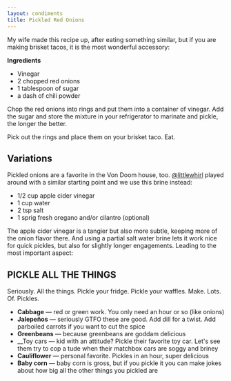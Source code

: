 ```yaml
---
layout: condiments
title: Pickled Red Onions
---
```


My wife made this recipe up, after eating something similar, but if you are making brisket tacos, it is the most wonderful accessory:

__Ingredients__

* Vinegar
* 2 chopped red onions
* 1 tablespoon of sugar
* a dash of chili powder

Chop the red onions into rings and put them into a container of vinegar. Add the sugar and store the mixture in your refrigerator to marinate and pickle, the longer the better.

Pick out the rings and place them on your brisket taco. Eat.

Variations
----------

Pickled onions are a favorite in the Von Doom house, too. [@littlewhirl](http://twitter.com/littlewhirl) played around with a similar starting point and we use this brine instead:

* 1/2 cup apple cider vinegar
* 1 cup water
* 2 tsp salt
* 1 sprig fresh oregano and/or cilantro (optional)

The apple cider vinegar is a tangier but also more subtle, keeping more of the onion flavor there. And using a partial salt water brine lets it work nice for quick pickles, but also for slightly longer engagements. Leading to the most important aspect:

PICKLE ALL THE THINGS
---------------------

Seriously. All the things. Pickle your fridge. Pickle your waffles. Make. Lots. Of. Pickles.

* __Cabbage__ — red or green work. You only need an hour or so (like onions)
* __Jalepeños__ — seriously GTFO these are good. Add dill for a twist. Add parboiled carrots if you want to cut the spice
* __Greenbeans__ — because greenbeans are goddam delicious
* __Toy cars — kid with an attitude? Pickle their favorite toy car. Let's see them try to cop a tude when their matchbox cars are soggy and briney
* __Cauliflower__ — personal favorite. Pickles in an hour, super delicious
* __Baby corn__ — baby corn is gross, but if you pickle it you can make jokes about how big all the other things you pickled are
